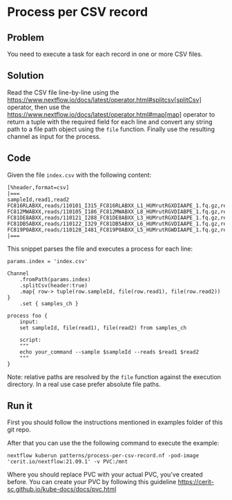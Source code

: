 # Process per CSV record

## Problem 

You need to execute a task for each record in one or more CSV files.

## Solution 

Read the CSV file line-by-line using the https://www.nextflow.io/docs/latest/operator.html#splitcsv[splitCsv] operator, then use the https://www.nextflow.io/docs/latest/operator.html#map[map] operator to return a tuple with the required field for each line and convert any string path to a file path object using the `file` function.
Finally use the resulting channel as input for the process. 

## Code

Given the file `index.csv` with the following content: 

    [%header,format=csv]
    |===
    sampleId,read1,read2
    FC816RLABXX,reads/110101_I315_FC816RLABXX_L1_HUMrutRGXDIAAPE_1.fq.gz,reads/110101_I315_FC816RLABXX_L1_HUMrutRGXDIAAPE_2.fq.gz
    FC812MWABXX,reads/110105_I186_FC812MWABXX_L8_HUMrutRGVDIABPE_1.fq.gz,reads/110105_I186_FC812MWABXX_L8_HUMrutRGVDIABPE_2.fq.gz
    FC81DE8ABXX,reads/110121_I288_FC81DE8ABXX_L3_HUMrutRGXDIAAPE_1.fq.gz,reads/110121_I288_FC81DE8ABXX_L3_HUMrutRGXDIAAPE_2.fq.gz
    FC81DB5ABXX,reads/110122_I329_FC81DB5ABXX_L6_HUMrutRGVDIAAPE_1.fq.gz,reads/110122_I329_FC81DB5ABXX_L6_HUMrutRGVDIAAPE_2.fq.gz
    FC819P0ABXX,reads/110128_I481_FC819P0ABXX_L5_HUMrutRGWDIAAPE_1.fq.gz,reads/110128_I481_FC819P0ABXX_L5_HUMrutRGWDIAAPE_2.fq.gz
    |===

This snippet parses the file and executes a process for each line:

    params.index = 'index.csv'

    Channel
        .fromPath(params.index)
        .splitCsv(header:true)
        .map{ row-> tuple(row.sampleId, file(row.read1), file(row.read2)) }
        .set { samples_ch }

    process foo {
        input:
        set sampleId, file(read1), file(read2) from samples_ch

        script:
        """
        echo your_command --sample $sampleId --reads $read1 $read2
        """
    }


Note: relative paths are resolved by the `file` function against the execution directory. 
In a real use case prefer absolute file paths.

## Run it

First you should follow the instructions mentioned in examples folder of this git repo.

After that you can use the the following command to execute the example:

    nextflow kuberun patterns/process-per-csv-record.nf -pod-image 'cerit.io/nextflow:21.09.1' -v PVC:/mnt

Where you should replace PVC with your actual PVC, you've created before.
You can create your PVC by following this guideline https://cerit-sc.github.io/kube-docs/docs/pvc.html

